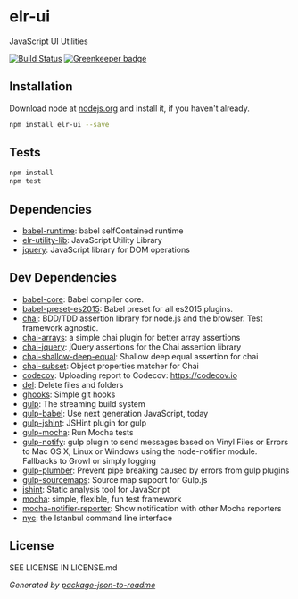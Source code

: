# elr-ui

JavaScript UI Utilities

[![Build Status](https://travis-ci.org/Beth3346/elr-ui.svg?branch=master)](https://travis-ci.org/Beth3346/elr-ui) [![Greenkeeper badge](https://badges.greenkeeper.io/Beth3346/elr-ui.svg)](https://greenkeeper.io/)

## Installation

Download node at [nodejs.org](http://nodejs.org) and install it, if you haven't already.

```sh
npm install elr-ui --save
```


## Tests

```sh
npm install
npm test
```

## Dependencies

- [babel-runtime](https://github.com/babel/babel/tree/master/packages): babel selfContained runtime
- [elr-utility-lib](https://github.com/Beth3346/elr-utility-lib): JavaScript Utility Library
- [jquery](https://github.com/jquery/jquery): JavaScript library for DOM operations

## Dev Dependencies

- [babel-core](https://github.com/babel/babel/tree/master/packages): Babel compiler core.
- [babel-preset-es2015](https://github.com/babel/babel/tree/master/packages): Babel preset for all es2015 plugins.
- [chai](https://github.com/chaijs/chai): BDD/TDD assertion library for node.js and the browser. Test framework agnostic.
- [chai-arrays](https://github.com/GaneshSPatil/chai-arrays): a simple chai plugin for better array assertions
- [chai-jquery](https://github.com/chaijs/chai-jquery): jQuery assertions for the Chai assertion library
- [chai-shallow-deep-equal](https://github.com/michelsalib/chai-shallow-deep-equal): Shallow deep equal assertion for chai
- [chai-subset](https://github.com/debitoor/chai-subset): Object properties matcher for Chai
- [codecov](https://github.com/codecov/codecov-node): Uploading report to Codecov: https://codecov.io
- [del](https://github.com/sindresorhus/del): Delete files and folders
- [ghooks](https://github.com/gtramontina/ghooks): Simple git hooks
- [gulp](https://github.com/gulpjs/gulp): The streaming build system
- [gulp-babel](https://github.com/babel/gulp-babel): Use next generation JavaScript, today
- [gulp-jshint](https://github.com/spalger/gulp-jshint): JSHint plugin for gulp
- [gulp-mocha](https://github.com/sindresorhus/gulp-mocha): Run Mocha tests
- [gulp-notify](https://github.com/mikaelbr/gulp-notify): gulp plugin to send messages based on Vinyl Files or Errors to Mac OS X, Linux or Windows using the node-notifier module. Fallbacks to Growl or simply logging
- [gulp-plumber](https://github.com/floatdrop/gulp-plumber): Prevent pipe breaking caused by errors from gulp plugins
- [gulp-sourcemaps](https://github.com/floridoo/gulp-sourcemaps): Source map support for Gulp.js
- [jshint](https://github.com/jshint/jshint): Static analysis tool for JavaScript
- [mocha](https://github.com/mochajs/mocha): simple, flexible, fun test framework
- [mocha-notifier-reporter](https://github.com/hakovala/mocha-notifier-reporter): Show notification with other Mocha reporters
- [nyc](https://github.com/istanbuljs/nyc): the Istanbul command line interface


## License

SEE LICENSE IN LICENSE.md

_Generated by [package-json-to-readme](https://github.com/zeke/package-json-to-readme)_
